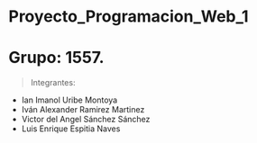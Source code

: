 # Proyecto_Programacion_Web_1

# Grupo: 1557.

> Integrantes:

* Ian Imanol Uribe Montoya 
* Iván Alexander Ramirez Martinez 
* Victor del Angel Sánchez Sánchez 
* Luis Enrique Espitia Naves
